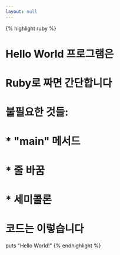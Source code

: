 ```yaml
---
layout: null
---
```


{% highlight ruby %}
# Hello World 프로그램은
# Ruby로 짜면 간단합니다
# 불필요한 것들:
#
# * "main" 메서드
# * 줄 바꿈
# * 세미콜론
#
# 코드는 이렇습니다

puts "Hello World!"
{% endhighlight %}
